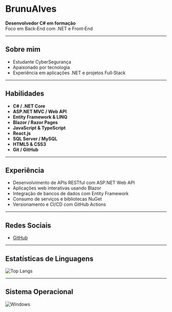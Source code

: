 <!-- presentation.md -->

# BrunuAlves

**Desenvolvedor C# em formação**  
Foco em Back‑End com .NET e Front‑End

---

## Sobre mim

- Estudante CyberSegurança
- Apaixonado por tecnologia  
- Experiência em aplicações .NET e projetos Full‑Stack

---

## Habilidades

- **C# / .NET Core**
- **ASP.NET MVC / Web API**
- **Entity Framework & LINQ**
- **Blazor / Razor Pages**
- **JavaScript & TypeScript**
- **React.js**
- **SQL Server / MySQL**
- **HTML5 & CSS3**
- **Git / GitHub**

---

## Experiência

- Desenvolvimento de APIs RESTful com ASP.NET Web API  
- Aplicações web interativas usando Blazor  
- Integração de bancos de dados com Entity Framework  
- Consumo de serviços e bibliotecas NuGet  
- Versionamento e CI/CD com GitHub Actions

---

## Redes Sociais

- [GitHub](https://github.com/BrunuAlves)

---

## Estatísticas de Linguagens

![Top Langs](https://github-readme-stats.vercel.app/api/top-langs/?username=BrunuAlves&layout=compact&langs_count=7&theme=react)

---

## Sistema Operacional

![Windows](https://img.shields.io/badge/Windows-000?style=for-the-badge&logo=windows&logoColor=2CA5E0)
